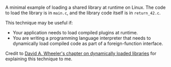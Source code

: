 A minimal example of loading a shared library at runtime on Linux. The code to load the library is in `main.c`, and the library code itself is in `return_42.c`.

This technique may be useful if:

- Your application needs to load compiled plugins at runtime.
- You are writing a programming language interpreter that needs to dynamically load compiled code as part of a foreign-function interface.

Credit to [David A. Wheeler's chapter on dynamically loaded libraries](https://tldp.org/HOWTO/Program-Library-HOWTO/dl-libraries.html) for explaining this technique to me.
